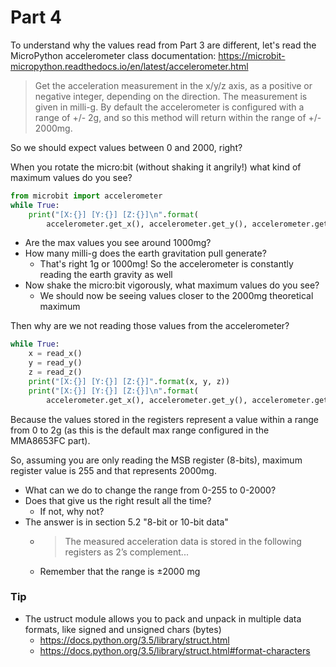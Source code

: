 # Part 4

To understand why the values read from Part 3 are different, let's read the
MicroPython accelerometer class documentation:
https://microbit-micropython.readthedocs.io/en/latest/accelerometer.html

> Get the acceleration measurement in the x/y/z axis, as a positive or negative
> integer, depending on the direction. The measurement is given in milli-g.
> By default the accelerometer is configured with a range of +/- 2g, and so
> this method will return within the range of +/- 2000mg.

So we should expect values between 0 and 2000, right?

When you rotate the micro:bit (without shaking it angrily!) what kind of
maximum values do you see?

```python
from microbit import accelerometer
while True:
    print("[X:{}] [Y:{}] [Z:{}]\n".format(
        accelerometer.get_x(), accelerometer.get_y(), accelerometer.get_z()))
```

- Are the max values you see around 1000mg?
- How many milli-g does the earth gravitation pull generate?
    - That's right 1g or 1000mg! So the accelerometer is constantly reading the
      earth gravity as well
- Now shake the micro:bit vigorously, what maximum values do you see?
    - We should now be seeing values closer to the 2000mg theoretical maximum


Then why are we not reading those values from the accelerometer?

```python
while True:
    x = read_x()
    y = read_y()
    z = read_z()
    print("[X:{}] [Y:{}] [Z:{}]".format(x, y, z))
    print("[X:{}] [Y:{}] [Z:{}]\n".format(
        accelerometer.get_x(), accelerometer.get_y(), accelerometer.get_z()))
```

Because the values stored in the registers represent a value within a range from
0 to 2g (as this is the default max range configured in the MMA8653FC part).

So, assuming you are only reading the MSB register (8-bits), maximum register
value is 255 and that represents 2000mg.

- What can we do to change the range from 0-255 to 0-2000?
- Does that give us the right result all the time?
    - If not, why not?
- The answer is in section 5.2 "8-bit or 10-bit data"
    - > The measured acceleration data is stored in the following registers as
      > 2’s complement...
    - Remember that the range is ±2000 mg

### Tip

- The ustruct module allows you to pack and unpack in multiple data formats,
  like signed and unsigned chars (bytes)
    - https://docs.python.org/3.5/library/struct.html
    - https://docs.python.org/3.5/library/struct.html#format-characters


